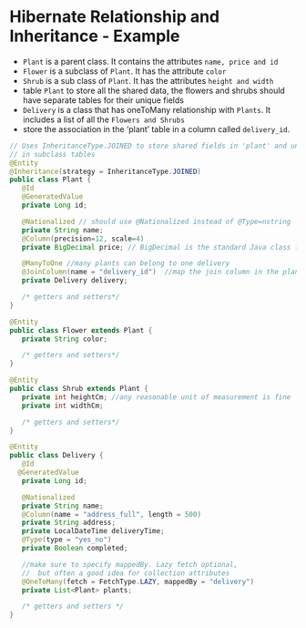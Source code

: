 # Hibernate Relationship and Inheritance - Example

- `Plant` is a parent class. It contains the attributes `name, price and id`
- `Flower` is a subclass of `Plant`. It has the attribute `color`
- `Shrub` is a sub class of `Plant`. It has the attributes `height and width`
-  table `Plant` to store all the shared data, the flowers and shrubs should have separate tables for their unique fields
- `Delivery` is a class that has oneToMany relationship with `Plants`. It includes a list of all the `Flowers and Shrubs`
- store the association in the ‘plant’ table in a column called `delivery_id`.

```java
// Uses InheritanceType.JOINED to store shared fields in 'plant' and unique fields
// in subclass tables
@Entity
@Inheritance(strategy = InheritanceType.JOINED)
public class Plant {
   @Id
   @GeneratedValue
   private Long id;

   @Nationalized // should use @Nationalized instead of @Type=nstring
   private String name;
   @Column(precision=12, scale=4)
   private BigDecimal price; // BigDecimal is the standard Java class for currency math

   @ManyToOne //many plants can belong to one delivery
   @JoinColumn(name = "delivery_id")  //map the join column in the plant table
   private Delivery delivery;

   /* getters and setters*/
}
```
```java
@Entity
public class Flower extends Plant {
   private String color;

   /* getters and setters*/
}
```
```java
@Entity
public class Shrub extends Plant {
   private int heightCm; //any reasonable unit of measurement is fine
   private int widthCm;

   /* getters and setters*/
}
```
```java
@Entity
public class Delivery {
   @Id
  @GeneratedValue
   private Long id;

   @Nationalized
   private String name;
   @Column(name = "address_full", length = 500)
   private String address;
   private LocalDateTime deliveryTime;
   @Type(type = "yes_no")
   private Boolean completed;

   //make sure to specify mappedBy. Lazy fetch optional,
   //  but often a good idea for collection attributes
   @OneToMany(fetch = FetchType.LAZY, mappedBy = "delivery")
   private List<Plant> plants;

   /* getters and setters */
}
```